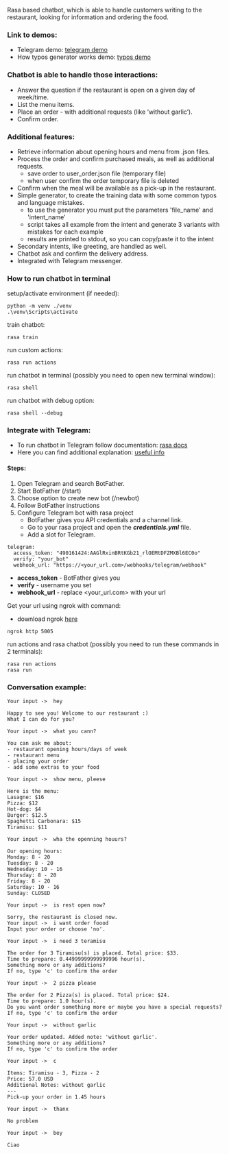Rasa based chatbot, which is able to handle customers writing to the restaurant, looking for information and ordering the food. 

### Link to demos: 
* Telegram demo: [telegram demo](https://drive.google.com/file/d/1NcwqOh6Kyb-2ljWmt0ZYv0I8n64gCXcZ/view?usp=sharing)
* How typos generator works demo: [typos demo](https://drive.google.com/file/d/1bQD8cO6MLGtEHF5YwrS3QM60OHHulV2f/view?usp=sharing)

### Chatbot is able to handle those interactions:

* Answer the question if the restaurant is open on a given day of week/time.
* List the menu items.
* Place an order - with additional requests (like ‘without garlic’).
* Confirm order.


### Additional features:

* Retrieve information about opening hours and menu from .json files.
* Process the order and confirm purchased meals, as well as additional requests.
  - save order to user_order.json file (temporary file)
  - when user confirm the order temporary file is deleted
* Confirm when the meal will be available as a pick-up in the restaurant. 
* Simple generator, to create the training data with some common typos and language mistakes.
  - to use the generator you must put the parameters 'file_name' and 'intent_name'
  - script takes all example from the intent and generate 3 variants with mistakes for each example
  - results are printed to stdout, so you can copy/paste it to the intent
* Secondary intents, like greeting, are handled as well.
* Chatbot ask and confirm the delivery address.
* Integrated with Telegram messenger.


### How to run chatbot in terminal
setup/activate environment (if needed):
```
python -m venv ./venv
.\venv\Scripts\activate
```

train chatbot:
```
rasa train
```

run custom actions:
```
rasa run actions
```

run chatbot in terminal (possibly you need to open new terminal window):
```
rasa shell
```

run chatbot with debug option:
```
rasa shell --debug
```


### Integrate with Telegram:

- To run chatbot in Telegram follow documentation: [rasa docs](https://rasa.com/docs/rasa/connectors/telegram/)
- Here you can find additional explanation: [useful info](https://amilrubasinghe.medium.com/rasa-chatbot-connects-with-your-telegram-account-e2e61f4264d4)

#### Steps:
1. Open Telegram and search BotFather.
2. Start BotFather (/start)
3. Choose option to create new bot (/newbot)
4. Follow BotFather instructions
5. Configure Telegram bot with rasa project 
   - BotFather gives you API credentials and a channel link. 
   - Go to your rasa project and open the ***credentials.yml*** file. 
   - Add a slot for Telegram.
```
telegram:
  access_token: "490161424:AAGlRxinBRtKGb21_rlOEMtDFZMXBl6EC0o"
  verify: "your_bot"
  webhook_url: "https://<your_url.com>/webhooks/telegram/webhook"
```

* **access_token** - BotFather gives you
* **verify** - username you set
* **webhook_url** - replace <your_url.com> with your url

Get your url using ngrok with command: 
- download ngrok [here](https://ngrok.com/download)
```
ngrok http 5005
```

run actions and rasa chatbot (possibly you need to run these commands in 2 terminals):
```
rasa run actions
rasa run
```


### Conversation example:
```
Your input ->  hey

Happy to see you! Welcome to our restaurant :)
What I can do for you?

Your input ->  what you cann?

You can ask me about:
- restaurant opening hours/days of week
- restaurant menu
- placing your order
- add some extras to your food

Your input ->  show menu, pleese

Here is the menu:
Lasagne: $16
Pizza: $12
Hot-dog: $4
Burger: $12.5
Spaghetti Carbonara: $15
Tiramisu: $11

Your input ->  wha the openning houurs?

Our opening hours:
Monday: 8 - 20
Tuesday: 8 - 20
Wednesday: 10 - 16
Thursday: 8 - 20
Friday: 8 - 20
Saturday: 10 - 16
Sunday: CLOSED

Your input ->  is rest open now?

Sorry, the restaurant is closed now.
Your input ->  i want order foood
Input your order or choose 'no'.

Your input ->  i need 3 teramisu

The order for 3 Tiramisu(s) is placed. Total price: $33.
Time to prepare: 0.44999999999999996 hour(s).
Something more or any additions?
If no, type 'c' to confirm the order

Your input ->  2 pizza please

The order for 2 Pizza(s) is placed. Total price: $24.
Time to prepare: 1.0 hour(s).
Do you want order something more or maybe you have a special requests?
If no, type 'c' to confirm the order

Your input ->  without garlic

Your order updated. Added note: 'without garlic'.
Something more or any additions?
If no, type 'c' to confirm the order

Your input ->  c

Items: Tiramisu - 3, Pizza - 2
Price: 57.0 USD
Additional Notes: without garlic
---
Pick-up your order in 1.45 hours

Your input ->  thanx

No problem

Your input ->  bey

Ciao
```
